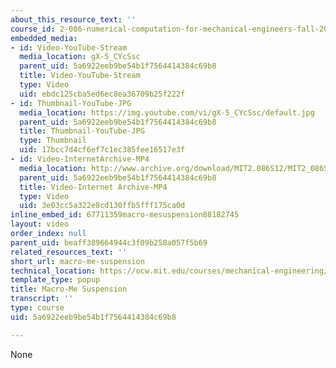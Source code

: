 ```yaml
---
about_this_resource_text: ''
course_id: 2-086-numerical-computation-for-mechanical-engineers-fall-2014
embedded_media:
- id: Video-YouTube-Stream
  media_location: gX-5_CYcSsc
  parent_uid: 5a6922eeb9be54b1f7564414384c69b8
  title: Video-YouTube-Stream
  type: Video
  uid: ebdc125cba5ed6ec8ea36709b25f222f
- id: Thumbnail-YouTube-JPG
  media_location: https://img.youtube.com/vi/gX-5_CYcSsc/default.jpg
  parent_uid: 5a6922eeb9be54b1f7564414384c69b8
  title: Thumbnail-YouTube-JPG
  type: Thumbnail
  uid: 17bcc7d4cf6ef7c1ec385fee16517e3f
- id: Video-InternetArchive-MP4
  media_location: http://www.archive.org/download/MIT2.086S12/MIT2_086S12_unit4_susp_300k.mp4
  parent_uid: 5a6922eeb9be54b1f7564414384c69b8
  title: Video-Internet Archive-MP4
  type: Video
  uid: 3e03cc5a322e8cd130ffb5fff175ca0d
inline_embed_id: 67711359macro-mesuspension88182745
layout: video
order_index: null
parent_uid: beaff389664944c3f09b250a057f5b69
related_resources_text: ''
short_url: macro-me-suspension
technical_location: https://ocw.mit.edu/courses/mechanical-engineering/2-086-numerical-computation-for-mechanical-engineers-fall-2014/readings/macro-me-suspension
template_type: popup
title: Macro-Me Suspension
transcript: ''
type: course
uid: 5a6922eeb9be54b1f7564414384c69b8

---
```

None